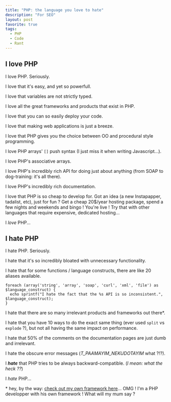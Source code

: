 ```yaml
---
title: "PHP: the language you love to hate"
description: "For SEO"
layout: post
favorite: true
tags:
  - PHP
  - Code
  - Rant
---
```


## I love PHP

I love PHP. Seriously.

I love that it's easy, and yet so powerfull.

I love that variables are not strictly typed.

I love all the great frameworks and products that exist in PHP.

I love that you can so easily deploy your code.

I love that making web applications is just a breeze.

I love that PHP gives you the choice between OO and procedural style programming.

I love PHP arrays' `[]` push syntax (I just miss it when writing Javascript...).

I love PHP's associative arrays.

I love PHP's incredibly rich API for doing just about anything (from SOAP to dog-training: it's all there).

I love PHP's incredibly rich documentation.

I love that PHP is so cheap to develop for. Got an idea (a new Instapapper, tadalist, etc), just for fun ? Get a cheap 20$/year hosting package, spend a few nights and weekends and bingo ! You're live ! Try that with other languages that require expensive, dedicated hosting...

I *love* PHP...


## I hate PHP

I hate PHP. Seriously.

I hate that it's so incredibly bloated with unnecessary functionality.

I hate that for some functions / language constructs, there are like 20 aliases available.
    
    foreach (array('string', 'array', 'soap', 'curl', 'xml', 'file') as $language_construct) {
      echo sprintf("I hate the fact that the %s API is so inconsistent.", $language_construct);
    }

I hate that there are so many irrelevant products and frameworks out there\*.

I hate that you have 10 ways to do the exact same thing (ever used `split` vs `explode` ?), but not all having the same impact on performance.

I hate that 50% of the comments on the documentation pages are just dumb and irrelevant.

I hate the obscure error messages (*T_PAAMAYIM_NEKUDOTAYIM* what ?!?).

I ***hate*** that PHP tries to be always backward-compatible. (*I mean: what the heck ??*)

I *hate* PHP...


\* hey, by the way: [check out my own framework here](https://github.com/wadmiraal/Colibri)... OMG ! I'm a PHP developper with his own framework ! What will my mum say ?




